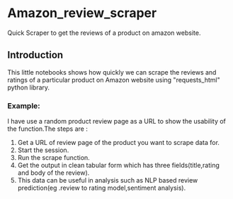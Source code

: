 # Amazon_review_scraper
Quick Scraper to get the reviews of a product on amazon website.
## Introduction
This little notebooks shows how quickly we can scrape the reviews and ratings of a particular product on Amazon website using "requests_html" python library.


### Example: 
I have use a random product review page as a URL to show the usability of the function.The steps are :

1.  Get a URL of review page of the product you want to scrape data for.
2.  Start the session. 
3.  Run the scrape function.
4.  Get the output in clean tabular form which has three fields(title,rating and body of the review).
5.  This data can be useful in analysis such as NLP based review prediction(eg .review to rating model,sentiment analysis).
